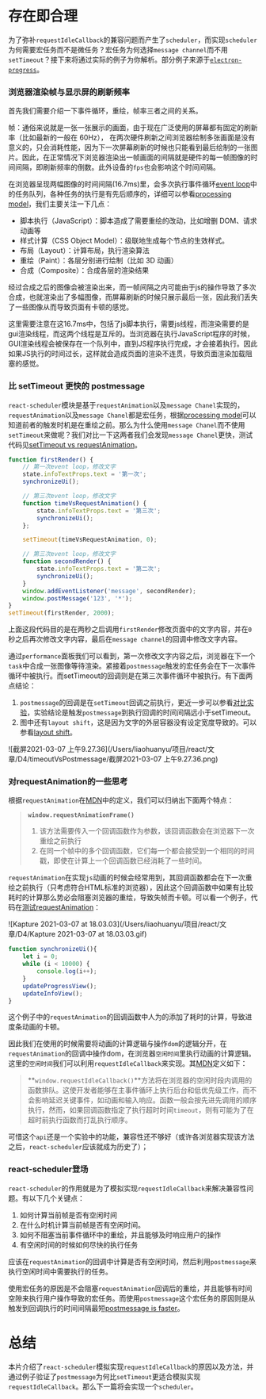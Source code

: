# 存在即合理

​		为了弥补`requestIdleCallback`的兼容问题而产生了`scheduler`，而实现`scheduler`为何需要宏任务而不是微任务？宏任务为何选择`message channel`而不用`setTimeout`？接下来将通过实际的例子为你解析。部分例子来源于[`electron-progress`](https://www.npmjs.com/package/electron-progress)。

### 浏览器渲染帧与显示屏的刷新频率 ###

首先我们需要介绍一下事件循环，重绘，帧率三者之间的关系。

帧：通俗来说就是一张一张展示的画面，由于现在广泛使用的屏幕都有固定的刷新率（比如最新的一般在 60Hz）， 在两次硬件刷新之间浏览器绘制多张画面是没有意义的，只会消耗性能，因为下一次屏幕刷新的时候也只能看到最后绘制的一张图片。因此，在正常情况下浏览器渲染出一帧画面的间隔就是硬件的每一帧图像的时间间隔，即刷新频率的倒数。此外设备的`fps`也会影响这个时间间隔。

在浏览器呈现两幅图像的时间间隔(16.7ms)里，会多次执行事件循环[event loop](https://html.spec.whatwg.org/multipage/webappapis.html#event-loops)中的任务队列，各种任务的执行是有先后顺序的，详细可以参看[processing model](https://html.spec.whatwg.org/multipage/webappapis.html#event-loop-processing-model)，我们主要关注一下几点：

- 脚本执行（JavaScript）：脚本造成了需要重绘的改动，比如增删 DOM、请求动画等
- 样式计算（CSS Object Model）：级联地生成每个节点的生效样式。
- 布局（Layout）：计算布局，执行渲染算法
- 重绘（Paint）：各层分别进行绘制（比如 3D 动画）
- 合成（Composite）：合成各层的渲染结果

经过合成之后的图像会被渲染出来，而一帧间隔之内可能由于js的操作导致了多次合成，也就渲染出了多幅图像，而屏幕刷新的时候只展示最后一张，因此我们丢失了一些图像从而导致页面有卡顿的感觉。

这里需要注意在这16.7ms中，包括了js脚本执行，需要js线程，而渲染需要的是gui渲染线程，而这两个线程是互斥的。当浏览器在执行JavaScript程序的时候，GUI渲染线程会被保存在一个队列中，直到JS程序执行完成，才会接着执行。因此如果JS执行的时间过长，这样就会造成页面的渲染不连贯，导致页面渲染加载阻塞的感觉。

### 比 setTimeout 更快的 postmessage

`react-scheduler`模块是基于`requestAnimation`以及`message Chanel`实现的，`requestAnimation`以及`message Chanel`都是宏任务，根据[processing model](https://html.spec.whatwg.org/multipage/webappapis.html#event-loop-processing-model)可以知道前者的触发时机是在重绘之前。那么为什么使用`message Chanel`而不使用`setTimeout`来做呢？我们对比一下这两者我们会发现`message Chanel`更快，测试代码见[setTimeout vs requestAnimation](https://github.com/BUPTlhuanyu/Deep-into-JS/tree/master/scheduler/example-mirror/timeoutVsRequestAnimation)。

```javascript
function firstRender() {
    // 第一次event loop，修改文字
    state.infoTextProps.text = '第一次';
    synchronizeUi();

    // 第三次event loop，修改文字
    function timeVsRequestAnimation() {
        state.infoTextProps.text = '第三次';
        synchronizeUi();
    };

    setTimeout(timeVsRequestAnimation, 0);

    // 第三次event loop，修改文字
    function secondRender() {
        state.infoTextProps.text = '第二次';
        synchronizeUi();
    }
    window.addEventListener('message', secondRender);
    window.postMessage('123', '*');
}
setTimeout(firstRender, 2000);
```

上面这段代码目的是在两秒之后调用`firstRender`修改页面中的文字内容，并在`0`秒之后再次修改文字内容，最后在`message channel`的回调中修改文字内容。

通过`performance`面板我们可以看到，第一次修改文字内容之后，浏览器在下一个`task`中合成一张图像等待渲染。紧接着`postmessage`触发的宏任务会在下一次事件循环中被执行。而setTimeout的回调则是在第三次事件循环中被执行。有下面两点结论：

1. `postmessage`的回调是在`setTimeout`回调之前执行，更近一步可以参看[对比实验](https://dbaron.org/mozilla/zero-timeout)，实验结论是触发`postmessage`到执行回调的时间间隔远小于setTimeout。
2. 图中还有`layout shift`，这是因为文字的外层容器没有设定宽度导致的。可以参看[layout shift](https://umaar.com/dev-tips/202-layout-shift-regions/)。

![截屏2021-03-07 上午9.27.36](/Users/liaohuanyu/项目/react/文章/D4/timeoutVsPostmessage/截屏2021-03-07 上午9.27.36.png)

### 对requestAnimation的一些思考

根据`requestAnimation`在[MDN](https://developer.mozilla.org/zh-CN/docs/Web/API/Window/requestAnimationFrame)中的定义，我们可以归纳出下面两个特点：

> **`window.requestAnimationFrame()`** 
>
> 1. 该方法需要传入一个回调函数作为参数，该回调函数会在浏览器下一次重绘之前执行
> 2. 在同一个帧中的多个回调函数，它们每一个都会接受到一个相同的时间戳，即使在计算上一个回调函数已经消耗了一些时间。

`requestAnimation`在实现`js`动画的时候会经常用到，其回调函数都会在下一次重绘之前执行（只考虑符合HTML标准的浏览器），因此这个回调函数中如果有比较耗时的计算那么势必会阻塞浏览器的重绘，导致失帧而卡顿。可以看一个例子，代码在[测试requestAnimation](https://github.com/BUPTlhuanyu/Deep-into-JS/tree/master/scheduler/example-mirror/requestAnimation)：

![Kapture 2021-03-07 at 18.03.03](/Users/liaohuanyu/项目/react/文章/D4/Kapture 2021-03-07 at 18.03.03.gif)

```javascript
function synchronizeUi(){
    let i = 0;
    while (i < 10000) {
        console.log(i++);
    }
    updateProgressView();
    updateInfoView();
}
```

这个例子中的`requestAnimation`的回调函数中人为的添加了耗时的计算，导致进度条动画的卡顿。

因此我们在使用的时候需要将动画的计算逻辑与操作`dom`的逻辑分开，在`requestAnimation`的回调中操作dom，在浏览器`空闲时间`里执行动画的计算逻辑。这里的`空闲时间`我们可以利用`requestIdleCallback`来实现。其[MDN](https://developer.mozilla.org/zh-CN/docs/Web/API/Window/requestIdleCallback)定义如下：

>**`window.requestIdleCallback()`**方法将在浏览器的空闲时段内调用的函数排队。这使开发者能够在主事件循环上执行后台和低优先级工作，而不会影响延迟关键事件，如动画和输入响应。函数一般会按先进先调用的顺序执行，然而，如果回调函数指定了执行超时时间`timeout`，则有可能为了在超时前执行函数而打乱执行顺序。

可惜这个`api`还是一个实验中的功能，兼容性还不够好（或许各浏览器实现该方法之后，`react-scheduler`应该就成为历史了）；

### react-scheduler登场

`react-scheduler`的作用就是为了模拟实现`requestIdleCallback`来解决兼容性问题。有以下几个关键点：

1. 如何计算当前帧是否有空闲时间
2. 在什么时机计算当前帧是否有空闲时间。
3. 如何不阻塞当前事件循环中的重绘，并且能够及时响应用户的操作
4. 有空闲时间的时候如何尽快的执行任务

应该在`requestAnimation`的回调中计算是否有空闲时间，然后利用`postmessage`来执行空闲时间中需要执行的任务。

使用宏任务的原因是不会阻塞`requestAnimation`回调后的重绘，并且能够有时间空隙来执行用户操作导致的宏任务。而使用`postmessage`这个宏任务的原因则是从触发到回调执行的时间间隔最短[postmessage is faster](https://github.com/BUPTlhuanyu/Deep-into-JS/blob/master/scheduler/example-mirror/timeoutVsRequestAnimation/performance.html)。



# 总结

​	本片介绍了`react-scheduler`模拟实现`requestIdleCallback`的原因以及方法，并通过例子验证了`postmessage`为何比`setTimeout`更适合模拟实现`requestIdleCallback`。那么下一篇将会实现一个`scheduler`。















​	


​	
